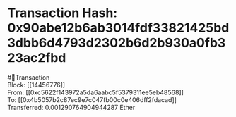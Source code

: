 
Transaction Hash: 0x90abe12b6ab3014fdf33821425bd3dbb6d4793d2302b6d2b930a0fb323ac2fbd
====================================================================================
  
#💸Transaction  
Block: [[14456776]]  
From: [[0xc5622f143972a5da6aabc5f5379311ee5eb48568]]  
To: [[0x4b5057b2c87ec9e7c047fb00c0e406dff2fdacad]]  
Transferred: 0.001290764904944287 Ether